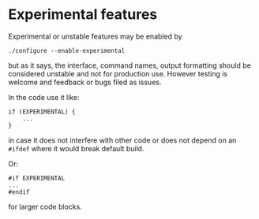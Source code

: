 Experimental features
=====================

Experimental or unstable features may be enabled by

    ./configure --enable-experimental

but as it says, the interface, command names, output formatting should be considered
unstable and not for production use. However testing is welcome and feedback or bugs
filed as issues.

In the code use it like:

    if (EXPERIMENTAL) {
        ...
    }

in case it does not interfere with other code or does not depend on an `#ifdef`
where it would break default build.

Or:

    #if EXPERIMENTAL
    ...
    #endif

for larger code blocks.
